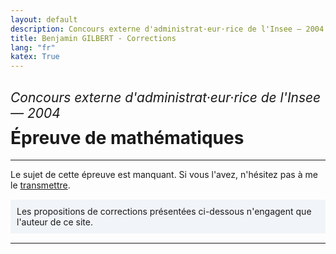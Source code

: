 ```yaml
---
layout: default
description: Concours externe d'administrat·eur·rice de l'Insee — 2004
title: Benjamin GILBERT - Corrections
lang: "fr"
katex: True
---
```


<h2 style="font-weight: normal; margin-bottom: 10px"><em>Concours externe d'administrat·eur·rice de l'Insee — 2004</em></h2>
<h1 style="margin-top: 0">Épreuve de mathématiques</h1>

---

<p>
Le sujet de cette épreuve est manquant. Si vous l'avez, n'hésitez pas à me le <a href = "mailto:benjamin.gilbert@sciencespo.fr">transmettre</a>.
</p>

<p style="border: none; border-radius: 0; background-color:rgba(152, 180, 212, .12); padding-right: 10px; padding-left: 10px; padding-top: 10px; padding-bottom: 10px; margin: 15px 0 15px 0px;">
Les propositions de corrections présentées ci-dessous n'engagent que l'auteur de ce site.
</p>

---


